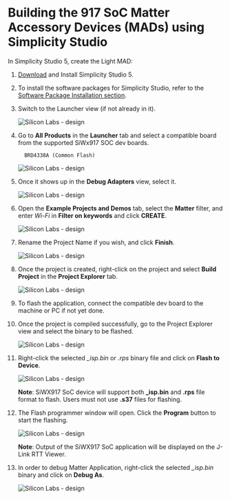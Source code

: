 # Building the 917 SoC Matter Accessory Devices (MADs) using Simplicity Studio

In Simplicity Studio 5, create the Light MAD:

1. [Download](https://www.silabs.com/developers/simplicity-studio) and Install Simplicity Studio 5.
2. To install the software packages for Simplicity Studio, refer to the [Software Package Installation section](/matter/<docspace-docleaf-version>/matter-wifi-getting-started-example/software-installation#installation-of-software-packages).

3. Switch to the Launcher view (if not already in it).

    ![Silicon Labs - design](images/siwx917-soc-launcher-tab.png)

4. Go to **All Products** in the **Launcher** tab and select a compatible board from the supported SiWx917 SOC dev boards.

    ```shell
      BRD4338A (Common Flash)
    ```

    ![Silicon Labs - design](images/siwx917-soc-boardselection.png)

5. Once it shows up in the **Debug Adapters** view, select it.

    ![Silicon Labs - design](images/siwx917-soc-debugadapter.png)

6. Open the **Example Projects and Demos** tab, select the **Matter** filter, and enter *Wi-Fi* in **Filter on keywords** and click **CREATE**.

    ![Silicon Labs - design](images/siwx917-soc-create-wifiprojects.png)

7. Rename the Project Name if you wish, and click **Finish**.

    ![Silicon Labs - design](images/siwx917-soc-projectwizard.png)

8. Once the project is created, right-click on the project and select **Build Project** in the **Project Explorer** tab.

    ![Silicon Labs - design](images/siwx917-soc-build-wifiproject.png)

9. To flash the application, connect the compatible dev board to the machine or PC if not yet done.

10. Once the project is compiled successfully, go to the Project Explorer view and select the binary to be flashed.

    ![Silicon Labs - design](images/siwx917-soc-isp-binaryselection.png)

11. Right-click the selected *_isp.bin* or *.rps* binary file and click on **Flash to Device**.

    ![Silicon Labs - design](images/siwx917-soc-flashtodevice.png)

    **Note**: SiWX917 SoC device will support both **_isp.bin** and **.rps** file format to flash.
    Users must not use **.s37** files for flashing.

12. The Flash programmer window will open. Click the **Program** button to start the flashing.

    ![Silicon Labs - design](images/siwx917-soc-flashprogram.png)

    **Note**: Output of the SiWX917 SoC application will be displayed on the J-Link RTT Viewer.

13. In order to debug Matter Application, right-click the selected *_isp.bin* binary and click on **Debug As**.

    ![Silicon Labs - design](images/siwx917-socdebug.png)
